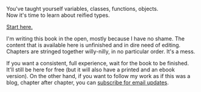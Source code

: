 <!-- Main graphic idea: a comic illustration of a person lifting weighs, with things like 'reified types' written on them. Maybe use a Czech comic artist?
  
  - http://www.kkh-tapir.cz/nasi-kresliri/tobischova-monika/
  - http://www.kkh-tapir.cz/nasi-kresliri/pavel-pata-talas/
  - http://www.kkh-tapir.cz/nasi-kresliri/vomacka-miroslav/
  - http://www.kkh-tapir.cz/nasi-kresliri/mirek-vostry/
 
  -->

You've taught yourself variables, classes, functions, objects.  
Now it's time to learn about <span id="switcher">reified types.</span>

<p class="start-here">
  <a href="start-here.html">Start here.</a>
</p>

I'm writing this book in the open, mostly because I have no shame. The content that is available here is unfinished and in dire need of editing. Chapters are stringed together willy-nilly, in no particular order. It's a mess.

If you want a consistent, full experience, wait for the book to be finished. It'll still be here for free (but it will also have a printed and an ebook version). On the other hand, if you want to follow my work as if this was a blog, chapter after chapter, you can [subscribe for email updates](#mc_embed_signup).
